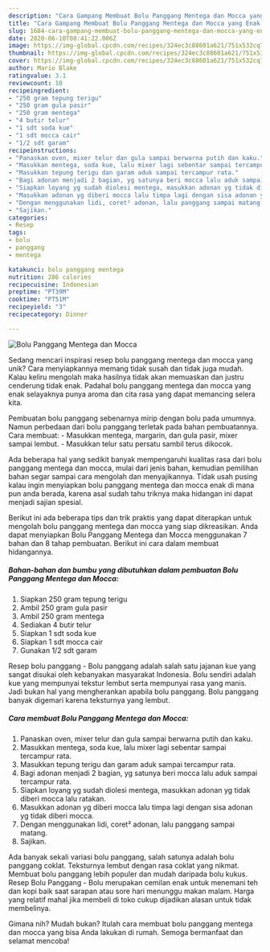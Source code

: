 ```yaml
---
description: "Cara Gampang Membuat Bolu Panggang Mentega dan Mocca yang Enak Banget"
title: "Cara Gampang Membuat Bolu Panggang Mentega dan Mocca yang Enak Banget"
slug: 1684-cara-gampang-membuat-bolu-panggang-mentega-dan-mocca-yang-enak-banget
date: 2020-06-10T08:41:22.006Z
image: https://img-global.cpcdn.com/recipes/324ec3c88601a621/751x532cq70/bolu-panggang-mentega-dan-mocca-foto-resep-utama.jpg
thumbnail: https://img-global.cpcdn.com/recipes/324ec3c88601a621/751x532cq70/bolu-panggang-mentega-dan-mocca-foto-resep-utama.jpg
cover: https://img-global.cpcdn.com/recipes/324ec3c88601a621/751x532cq70/bolu-panggang-mentega-dan-mocca-foto-resep-utama.jpg
author: Mario Blake
ratingvalue: 3.1
reviewcount: 10
recipeingredient:
- "250 gram tepung terigu"
- "250 gram gula pasir"
- "250 gram mentega"
- "4 butir telur"
- "1 sdt soda kue"
- "1 sdt mocca cair"
- "1/2 sdt garam"
recipeinstructions:
- "Panaskan oven, mixer telur dan gula sampai berwarna putih dan kaku."
- "Masukkan mentega, soda kue, lalu mixer lagi sebentar sampai tercampur rata."
- "Masukkan tepung terigu dan garam aduk sampai tercampur rata."
- "Bagi adonan menjadi 2 bagian, yg satunya beri mocca lalu aduk sampai tercampur rata."
- "Siapkan loyang yg sudah diolesi mentega, masukkan adonan yg tidak diberi mocca lalu ratakan."
- "Masukkan adonan yg diberi mocca lalu timpa lagi dengan sisa adonan yg tidak diberi mocca."
- "Dengan menggunakan lidi, coret² adonan, lalu panggang sampai matang."
- "Sajikan."
categories:
- Resep
tags:
- bolu
- panggang
- mentega

katakunci: bolu panggang mentega 
nutrition: 286 calories
recipecuisine: Indonesian
preptime: "PT39M"
cooktime: "PT51M"
recipeyield: "3"
recipecategory: Dinner

---
```



![Bolu Panggang Mentega dan Mocca](https://img-global.cpcdn.com/recipes/324ec3c88601a621/751x532cq70/bolu-panggang-mentega-dan-mocca-foto-resep-utama.jpg)

Sedang mencari inspirasi resep bolu panggang mentega dan mocca yang unik? Cara menyiapkannya memang tidak susah dan tidak juga mudah. Kalau keliru mengolah maka hasilnya tidak akan memuaskan dan justru cenderung tidak enak. Padahal bolu panggang mentega dan mocca yang enak selayaknya punya aroma dan cita rasa yang dapat memancing selera kita.

Pembuatan bolu panggang sebenarnya mirip dengan bolu pada umumnya. Namun perbedaan dari bolu panggang terletak pada bahan pembuatannya. Cara membuat: - Masukkan mentega, margarin, dan gula pasir, mixer sampai lembut. - Masukkan telur satu persatu sambil terus dikocok.

Ada beberapa hal yang sedikit banyak mempengaruhi kualitas rasa dari bolu panggang mentega dan mocca, mulai dari jenis bahan, kemudian pemilihan bahan segar sampai cara mengolah dan menyajikannya. Tidak usah pusing kalau ingin menyiapkan bolu panggang mentega dan mocca enak di mana pun anda berada, karena asal sudah tahu triknya maka hidangan ini dapat menjadi sajian spesial.


Berikut ini ada beberapa tips dan trik praktis yang dapat diterapkan untuk mengolah bolu panggang mentega dan mocca yang siap dikreasikan. Anda dapat menyiapkan Bolu Panggang Mentega dan Mocca menggunakan 7 bahan dan 8 tahap pembuatan. Berikut ini cara dalam membuat hidangannya.

<!--inarticleads1-->

##### Bahan-bahan dan bumbu yang dibutuhkan dalam pembuatan Bolu Panggang Mentega dan Mocca:

1. Siapkan 250 gram tepung terigu
1. Ambil 250 gram gula pasir
1. Ambil 250 gram mentega
1. Sediakan 4 butir telur
1. Siapkan 1 sdt soda kue
1. Siapkan 1 sdt mocca cair
1. Gunakan 1/2 sdt garam


Resep bolu panggang - Bolu panggang adalah salah satu jajanan kue yang sangat disukai oleh kebanyakan masyarakat Indonesia. Bolu sendiri adalah kue yang mempunyai tekstur lembut serta mempunyai rasa yang manis. Jadi bukan hal yang mengherankan apabila bolu panggang. Bolu panggang banyak digemari karena teksturnya yang lembut. 

<!--inarticleads2-->

##### Cara membuat Bolu Panggang Mentega dan Mocca:

1. Panaskan oven, mixer telur dan gula sampai berwarna putih dan kaku.
1. Masukkan mentega, soda kue, lalu mixer lagi sebentar sampai tercampur rata.
1. Masukkan tepung terigu dan garam aduk sampai tercampur rata.
1. Bagi adonan menjadi 2 bagian, yg satunya beri mocca lalu aduk sampai tercampur rata.
1. Siapkan loyang yg sudah diolesi mentega, masukkan adonan yg tidak diberi mocca lalu ratakan.
1. Masukkan adonan yg diberi mocca lalu timpa lagi dengan sisa adonan yg tidak diberi mocca.
1. Dengan menggunakan lidi, coret² adonan, lalu panggang sampai matang.
1. Sajikan.


Ada banyak sekali variasi bolu panggang, salah satunya adalah bolu panggang coklat. Teksturnya lembut dengan rasa coklat yang nikmat. Membuat bolu panggang lebih populer dan mudah daripada bolu kukus. Resep Bolu Panggang - Bolu merupakan cemilan enak untuk menemani teh dan kopi baik saat sarapan atau sore hari menunggu makan malam. Harga yang relatif mahal jika membeli di toko cukup dijadikan alasan untuk tidak membelinya. 

Gimana nih? Mudah bukan? Itulah cara membuat bolu panggang mentega dan mocca yang bisa Anda lakukan di rumah. Semoga bermanfaat dan selamat mencoba!
